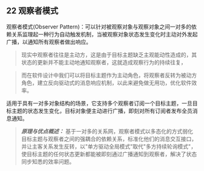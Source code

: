 ﻿## 22 观察者模式

观察者模式(Observer Pattern)：可以针对被观察对象与观察对象之间一对多的依赖关系监理起一种行为自动触发机制，当被观察对象状态发生变化时主动对外发起广播，以通知所有观察者做出响应。
   
> 现实中观察者往往是主动方，这是由于目标主题缺乏主观能动性造成的，其状态的更新并不能主动地通知观察者，这就造成观察行为的持续往复，

> 而在软件设计中我们可以将目标主题作为主动角色，将观察者反转为被动方角色，建立反向驱动式的消息响应机制，以此来避免做无用功，优化软件效率。

适用于具有一对多对象结构的场景，它支持多个观察者订阅一个目标主题，一旦目标主题的状态发生变化，目标对象便主动进行广播，即刻对所有订阅者发布全员消息通知。

> ***原理与优点概述：*** 基于一对多的关系网，观察者模式以多态化的方式弱化目标主题与观察者之间的强耦合的依赖关系，标准化他们的消息交互接口，并让主客关系发生反转，以"单方驱动全局模式"取代"多方持续轮询模式"，使目标主题的任何状态更新都能被即刻通过广播通知到观察者，解决了状态同步知悉的效率问题。